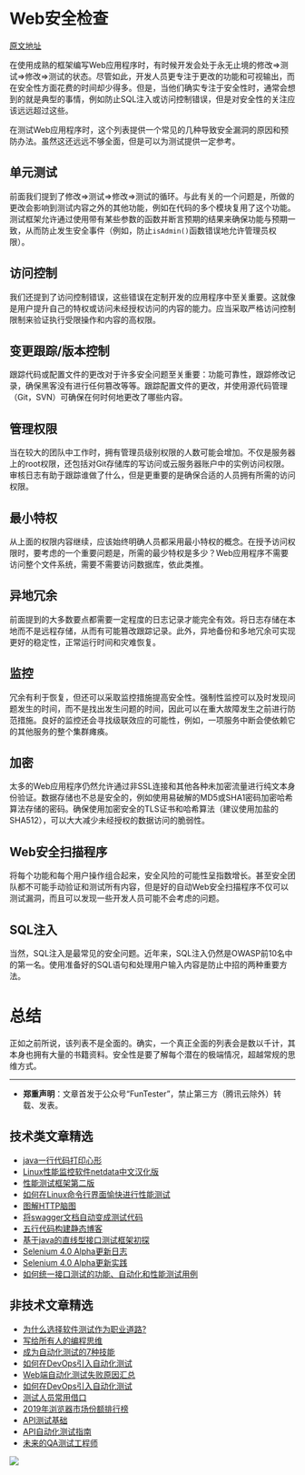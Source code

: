 # Web安全检查

[原文地址](https://www.softwaretestingclass.com/top-10-web-security-checks-how-to-test-for-a-secure-website/)

在使用成熟的框架编写Web应用程序时，有时候开发会处于永无止境的修改=>测试=>修改=>测试的状态。尽管如此，开发人员更专注于更改的功能和可视输出，而在安全性方面花费的时间却少得多。但是，当他们确实专注于安全性时，通常会想到的就是典型的事情，例如防止SQL注入或访问控制错误，但是对安全性的关注应该远远超过这些。

在测试Web应用程序时，这个列表提供一个常见的几种导致安全漏洞的原因和预防办法。虽然这还远远不够全面，但是可以为测试提供一定参考。

## 单元测试

前面我们提到了修改=>测试=>修改=>测试的循环。与此有关的一个问题是，所做的更改会影响到测试内容之外的其他功能，例如在代码的多个模块复用了这个功能。测试框架允许通过使用带有某些参数的函数并断言预期的结果来确保功能与预期一致，从而防止发生安全事件（例如，防止`isAdmin()`函数错误地允许管理员权限）。

## 访问控制

我们还提到了访问控制错误，这些错误在定制开发的应用程序中至关重要。这就像是用户提升自己的特权或访问未经授权访问的内容的能力。应当采取严格访问控制限制来验证执行受限操作和内容的高权限。

## 变更跟踪/版本控制


跟踪代码或配置文件的更改对于许多安全问题至关重要：功能可靠性，跟踪修改记录，确保黑客没有进行任何篡改等等。跟踪配置文件的更改，并使用源代码管理（Git，SVN）可确保在何时何地更改了哪些内容。

## 管理权限

当在较大的团队中工作时，拥有管理员级别权限的人数可能会增加。不仅是服务器上的root权限，还包括对Git存储库的写访问或云服务器账户中的实例访问权限。审核日志有助于跟踪谁做了什么，但是更重要的是确保合适的人员拥有所需的访问权限。

## 最小特权

从上面的权限内容继续，应该始终明确人员都采用最小特权的概念。在授予访问权限时，要考虑的一个重要问题是，所需的最少特权是多少？Web应用程序不需要访问整个文件系统，需要不需要访问数据库，依此类推。

## 异地冗余

前面提到的大多数要点都需要一定程度的日志记录才能完全有效。将日志存储在本地而不是远程存储，从而有可能篡改跟踪记录。此外，异地备份和多地冗余可实现更好的稳定性，正常运行时间和灾难恢复。

## 监控

冗余有利于恢复，但还可以采取监控措施提高安全性。强制性监控可以及时发现问题发生的时间，而不是找出发生问题的时间，因此可以在重大故障发生之前进行防范措施。良好的监控还会寻找级联效应的可能性，例如，一项服务中断会使依赖它的其他服务的整个集群瘫痪。

## 加密

太多的Web应用程序仍然允许通过非SSL连接和其他各种未加密流量进行纯文本身份验证。数据存储也不总是安全的，例如使用易破解的MD5或SHA1密码加密哈希算法存储的密码。确保使用加密安全的TLS证书和哈希算法（建议使用加盐的SHA512），可以大大减少未经授权的数据访问的脆弱性。

## Web安全扫描程序


将每个功能和每个用户操作组合起来，安全风险的可能性呈指数增长。甚至安全团队都不可能手动验证和测试所有内容，但是好的自动Web安全扫描程序不仅可以测试漏洞，而且可以发现一些开发人员可能不会考虑的问题。

## SQL注入

当然，SQL注入是最常见的安全问题。近年来，SQL注入仍然是OWASP前10名中的第一名。使用准备好的SQL语句和处理用户输入内容是防止中招的两种重要方法。

# 总结

正如之前所说，该列表不是全面的。确实，一个真正全面的列表会是数以千计，其本身也拥有大量的书籍资料。安全性是要了解每个潜在的极端情况，超越常规的思维方式。

---
* **郑重声明**：文章首发于公众号“FunTester”，禁止第三方（腾讯云除外）转载、发表。

## 技术类文章精选

- [java一行代码打印心形](https://mp.weixin.qq.com/s/QPSryoSbViVURpSa9QXtpg)
- [Linux性能监控软件netdata中文汉化版](https://mp.weixin.qq.com/s/fdXtK-5WwKnxjLZdyg6-nA)
- [性能测试框架第二版](https://mp.weixin.qq.com/s/JPyGQ2DRC6EVBmZkxAoVWA)
- [如何在Linux命令行界面愉快进行性能测试](https://mp.weixin.qq.com/s/fwGqBe1SpA2V0lPfAOd04Q)
- [图解HTTP脑图](https://mp.weixin.qq.com/s/100Vm8FVEuXs0x6rDGTipw)
- [将swagger文档自动变成测试代码](https://mp.weixin.qq.com/s/SY8mVenj0zMe5b47GS9VSQ)
- [五行代码构建静态博客](https://mp.weixin.qq.com/s/hZnimJOg5OqxRSDyFvuiiQ)
- [基于java的直线型接口测试框架初探](https://mp.weixin.qq.com/s/xhg4exdb1G18-nG5E7exkQ)
- [Selenium 4.0 Alpha更新日志](https://mp.weixin.qq.com/s/tU7sm-pcbpRNwDU9D3OVTQ)
- [Selenium 4.0 Alpha更新实践](https://mp.weixin.qq.com/s/yT9wpO5o5aWBUus494TIHw)
- [如何统一接口测试的功能、自动化和性能测试用例](https://mp.weixin.qq.com/s/1xqtXNVw7BdUa03nVcsMTg)

## 非技术文章精选

- [为什么选择软件测试作为职业道路?](https://mp.weixin.qq.com/s/o83wYvFUvy17kBPLDO609A)
- [写给所有人的编程思维](https://mp.weixin.qq.com/s/Oj33UCnYfbUgzsBzEm2GPQ)
- [成为自动化测试的7种技能](https://mp.weixin.qq.com/s/e-HAGMO0JLR7VBBWLvk0dQ)
- [如何在DevOps引入自动化测试](https://mp.weixin.qq.com/s/MclK3VvMN1dsiXXJO8g7ig)
- [Web端自动化测试失败原因汇总](https://mp.weixin.qq.com/s/qzFth-Q9e8MTms1M8L5TyA)
- [如何在DevOps引入自动化测试](https://mp.weixin.qq.com/s/MclK3VvMN1dsiXXJO8g7ig)
- [测试人员常用借口](https://mp.weixin.qq.com/s/0k_Ciud2sOpRb5PPiVzECw)
- [2019年浏览器市场份额排行榜](https://mp.weixin.qq.com/s/4NmJ_ZCPD5UwaRCtaCfjEg)
- [API测试基础](https://mp.weixin.qq.com/s/bkbUEa9CF21xMYSlhPcULw)
- [API自动化测试指南](https://mp.weixin.qq.com/s/uy_Vn_ZVUEu3YAI1gW2T_A)
- [未来的QA测试工程师](https://mp.weixin.qq.com/s/ngL4sbEjZm7OFAyyWyQ3nQ)


![](https://mmbiz.qpic.cn/mmbiz_jpg/13eN86FKXzCMW6WN4Wch71qNtGQvxLRSGejZpr37OWa7CDYg5e4ZeanaGWuBgRAX3jicJNIhcyyZPXbKByXcl7w/640?wx_fmt=jpeg&tp=webp&wxfrom=5&wx_lazy=1&wx_co=1)